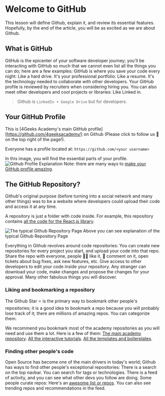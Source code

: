 # Welcome to GitHub

This lesson will define Github, explain it, and review its essential features. Hopefully, by the end of the article, you will be as excited as we are about Github.

## What is GitHub

GitHub is the epicenter of your software developer journey; you'll be interacting with GitHub so much that we cannot even list all the things you can do; here are a few examples:
GitHub is where you save your code every night: Like a hard drive.
It's your professional portfolio: Like a resume.
It's the technology needed to collaborate with other developers.
Your GitHub profile is reviewed by recruiters when considering hiring you.
You can also meet other developers and cool projects or libraries: Like Linked in.

> Github is `LinkedIn + Google Drive` but for developers.

## Your GitHub Profile

This is [4Geeks Academy's main GitHub profile][https://github.com/4geeksacademy/] on Github (Please click to follow us 🙂 on the top right of the page!).

Everyone has a profile located at: `https://github.com/<your username>`

In this image, you will find the essential parts of your profile.
![Github Profile Explanation](https://github.com/breatheco-de/content/blob/master/src/assets/images/github-profile.png?raw=true)
Note: there are many ways to [make your GitHub profile amazing](https://4geeks.com/lesson/building-your-github-profile-and-reputation).

## The GitHub Repository?

Github's original purpose (before turning into a social network and many other things) was to be a website where developers could upload their code and access it at any time.

A repository is just a folder with code inside. For example, this repository contains [all the code for the React.js library](https://github.com/facebook/react).

![The typical Github Repository Page](https://raw.githubusercontent.com/breatheco-de/knowledge-base/main/images/breatheco-de-exercise-postcard-The-ideal-first-project-for-anyone-interested-in-practicing-HTML-CSS-with-a-real-life-example-.png)
Above you can see explanation of the typical Github Repository Page

Everything in Github revolves around code repositories:
You can create new repositories for every project you start, and upload your code into that repo.
Share the repo with everyone, people 👍🏼 like it, 📣 comment on it, open tickets about bug fixes, ask new features, etc.
Give access to other developers to edit your code inside your repository.
Any stranger can download your code, make changes and propose the changes for your approval.
Many other fabulous things you will discover.

### Liking and bookmarking a repository

The Github Star ⭐️ is the primary way to bookmark other people's repositories; it is a good idea to bookmark a repo because you will probably lose track of it; there are millions of amazing repos. You can categorize them.

We recommend you bookmark most of the academy repositories as you will need and use them a lot. Here is a few of them:
[The main academy repository](https://github.com/4GeeksAcademy/About-4Geeks-Academy).
[All the interactive tutorials](https://github.com/4GeeksAcademy/Interactive-Tutorials).
[All the templates and boilerplates](https://github.com/4GeeksAcademy/Templates-Boilerplates).

### Finding other people's code

Open Source has become one of the main drivers in today's world; Github has ways to find other people's exceptional repositories:
There is a search on the top navbar.
You can search for tags or technologies.
There is a feed of activity, and you can see what other devs you follow are doing.
Some people curate repos: Here's an [awesome list or repos](https://github.com/topics/awesome).
You can also see trending repos and recommendations in the feed.
